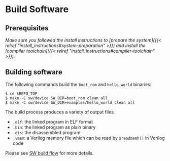 # Build Software

## Prerequisites

_Make sure you followed the install instructions to [prepare the system]({{< relref "install_instructions#system-preparation" >}}) and install the [compiler toolchain]({{< relref "install_instructions#compiler-toolchain" >}})._

## Building software

The following commands build the `boot_rom` and `hello_world` binaries:

```console
$ cd $REPO_TOP
$ make -C sw/device SW_DIR=boot_rom clean all
$ make -C sw/device SW_DIR=examples/hello_world clean all
```

The build process produces a variety of output files.

* `.elf`: the linked program in ELF format
* `.bin`: the linked program as plain binary
* `.dis`: the disassembled program
* `.vmem`: a Verilog memory file which can be read by `$readmemh()` in Verilog code

Please see [SW build flow]("/sw/device/doc/sw_build_flow.md") for more details.
